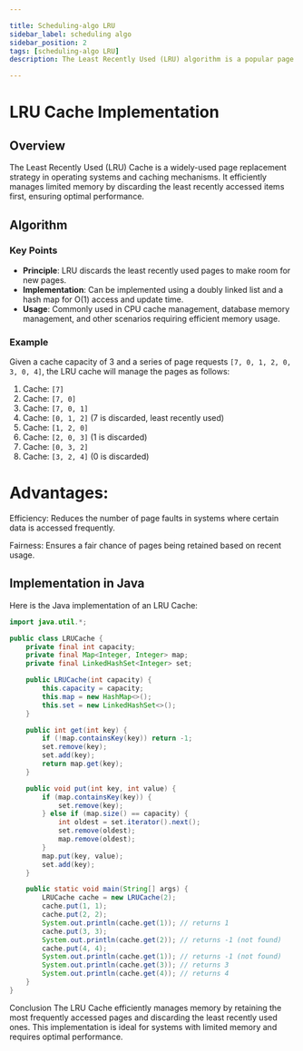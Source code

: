 ```yaml
---

title: Scheduling-algo LRU
sidebar_label: scheduling algo
sidebar_position: 2
tags: [scheduling-algo LRU]
description: The Least Recently Used (LRU) algorithm is a popular page replacement strategy used in operating systems and caching mechanisms. It aims to efficiently manage limited memory by discarding the least recently accessed items first.

---
```


# LRU Cache Implementation

## Overview
The Least Recently Used (LRU) Cache is a widely-used page replacement strategy in operating systems and caching mechanisms. It efficiently manages limited memory by discarding the least recently accessed items first, ensuring optimal performance.

## Algorithm
### Key Points
- **Principle**: LRU discards the least recently used pages to make room for new pages.
- **Implementation**: Can be implemented using a doubly linked list and a hash map for O(1) access and update time.
- **Usage**: Commonly used in CPU cache management, database memory management, and other scenarios requiring efficient memory usage.

### Example
Given a cache capacity of 3 and a series of page requests `[7, 0, 1, 2, 0, 3, 0, 4]`, the LRU cache will manage the pages as follows:
1. Cache: `[7]`
2. Cache: `[7, 0]`
3. Cache: `[7, 0, 1]`
4. Cache: `[0, 1, 2]` (7 is discarded, least recently used)
5. Cache: `[1, 2, 0]`
6. Cache: `[2, 0, 3]` (1 is discarded)
7. Cache: `[0, 3, 2]`
8. Cache: `[3, 2, 4]` (0 is discarded)

# Advantages:
Efficiency: Reduces the number of page faults in systems where certain data is accessed frequently.

Fairness: Ensures a fair chance of pages being retained based on recent usage.

## Implementation in Java
Here is the Java implementation of an LRU Cache:

```java
import java.util.*;

public class LRUCache {
    private final int capacity;
    private final Map<Integer, Integer> map;
    private final LinkedHashSet<Integer> set;

    public LRUCache(int capacity) {
        this.capacity = capacity;
        this.map = new HashMap<>();
        this.set = new LinkedHashSet<>();
    }

    public int get(int key) {
        if (!map.containsKey(key)) return -1;
        set.remove(key);
        set.add(key);
        return map.get(key);
    }

    public void put(int key, int value) {
        if (map.containsKey(key)) {
            set.remove(key);
        } else if (map.size() == capacity) {
            int oldest = set.iterator().next();
            set.remove(oldest);
            map.remove(oldest);
        }
        map.put(key, value);
        set.add(key);
    }

    public static void main(String[] args) {
        LRUCache cache = new LRUCache(2);
        cache.put(1, 1);
        cache.put(2, 2);
        System.out.println(cache.get(1)); // returns 1
        cache.put(3, 3);
        System.out.println(cache.get(2)); // returns -1 (not found)
        cache.put(4, 4);
        System.out.println(cache.get(1)); // returns -1 (not found)
        System.out.println(cache.get(3)); // returns 3
        System.out.println(cache.get(4)); // returns 4
    }
}
```

Conclusion
The LRU Cache efficiently manages memory by retaining the most frequently accessed pages and discarding the least recently used ones. This implementation is ideal for systems with limited memory and requires optimal performance.

